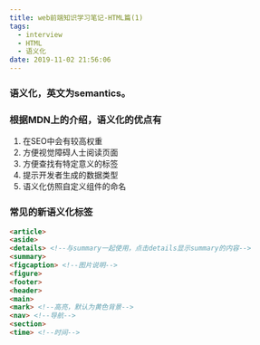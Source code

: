 ```yaml
---
title: web前端知识学习笔记-HTML篇(1)
tags:
  - interview
  - HTML
  - 语义化
date: 2019-11-02 21:56:06
---
```

### 语义化，英文为semantics。

### 根据MDN上的介绍，语义化的优点有

1. 在SEO中会有较高权重
2. 方便视觉障碍人士阅读页面
3. 方便查找有特定意义的标签
4. 提示开发者生成的数据类型
5. 语义化仿照自定义组件的命名

### 常见的新语义化标签
```html
<article>
<aside>
<details> <!--与summary一起使用，点击details显示summary的内容-->
<summary>
<figcaption> <!--图片说明-->
<figure>
<footer>
<header>
<main>
<mark> <!--高亮，默认为黄色背景-->
<nav> <!--导航-->
<section> 
<time> <!--时间-->
```

